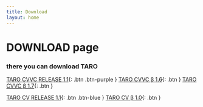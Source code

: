 ```yaml
---
title: Download
layout: home
---
```


# DOWNLOAD page
### there you can download TARO

[TARO CVVC RELEASE 1.1](https://drive.google.com/file/d/1mF_zDAw1cesWRjW05LdthaoJWJePjD_L/view?usp=sharing){: .btn .btn-purple }
[TARO CVVC β 1.6](https://drive.google.com/file/d/1u0GD9WOJf_46Ta0KXM1gIqKj_a1znPrB/view?usp=sharing){: .btn }
[TARO CVVC β 1.7](https://drive.google.com/file/d/1peWe5bcIwiVCNJ3IwS9NRZs8ErnHjajn/view?usp=sharing){: .btn }

[TARO CV RELEASE 1.1](https://drive.google.com/file/d/1xOCVkabH96wNyk7tCi6ELQYRaavXPMZu/view?usp=drive_link){: .btn .btn-blue }
[TARO CV β 1.0](https://drive.google.com/file/d/1peWe5bcIwiVCNJ3IwS9NRZs8ErnHjajn/view?usp=sharing){: .btn }
